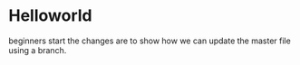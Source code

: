 # Helloworld
beginners start
the changes are to show how we can update the master file using a branch.
